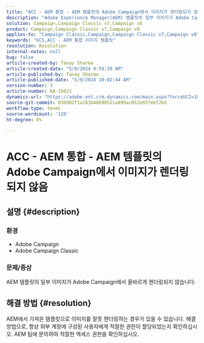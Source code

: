 ```yaml
---
title: "ACC - AEM 통합 - AEM 템플릿의 Adobe Campaign에서 이미지가 렌더링되지 않음"
description: "Adobe Experience Manager(AEM) 템플릿의 일부 이미지가 Adobe Campaign에서 올바르게 렌더링되지 않는 문제를 해결하는 방법에 대해 알아봅니다."
solution: Campaign,Campaign Classic v7,Campaign v8
product: Campaign,Campaign Classic v7,Campaign v8
applies-to: "Campaign Classic,Campaign,Campaign Classic v7,Campaign v8"
keywords: "KCS,ACC - AEM 통합 이미지 템플릿"
resolution: Resolution
internal-notes: null
bug: false
article-created-by: Tanay Sharma .
article-created-date: "5/9/2024 9:59:39 AM"
article-published-by: Tanay Sharma .
article-published-date: "5/9/2024 10:02:44 AM"
version-number: 3
article-number: KA-19422
dynamics-url: "https://adobe-ent.crm.dynamics.com/main.aspx?forceUCI=1&pagetype=entityrecord&etn=knowledgearticle&id=99102ad9-ea0d-ef11-9f8a-6045bd0201f5"
source-git-commit: 03d902f1a283b48690521a899ac052a937ebf2bd
workflow-type: tm+mt
source-wordcount: '120'
ht-degree: 6%

---
```


# ACC - AEM 통합 - AEM 템플릿의 Adobe Campaign에서 이미지가 렌더링되지 않음

## 설명 {#description}


### 환경

- Adobe Campaign
- Adobe Campaign Classic


### 문제/증상

AEM 템플릿의 일부 이미지가 Adobe Campaign에서 올바르게 렌더링되지 않습니다.


## 해결 방법 {#resolution}


AEM에서 가져온 템플릿으로 이미지를 잘못 렌더링하는 경우가 있을 수 있습니다. 해결 방법으로, 항상 외부 계정에 구성된 사용자에게 적절한 권한이 할당되었는지 확인하십시오. AEM 팀에 문의하여 적절한 액세스 권한을 확인하십시오.
